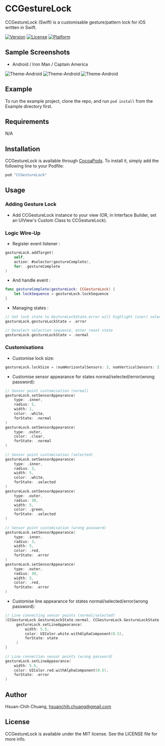 # CCGestureLock

CCGestureLock (Swift) is a customisable gesture/pattern lock for iOS written in Swift.


[![Version](https://img.shields.io/cocoapods/v/CCGestureLock.svg?style=flat)](http://cocoapods.org/pods/CCGestureLock)
[![License](https://img.shields.io/cocoapods/l/CCGestureLock.svg?style=flat)](http://cocoapods.org/pods/CCGestureLock)
[![Platform](https://img.shields.io/cocoapods/p/CCGestureLock.svg?style=flat)](http://cocoapods.org/pods/CCGestureLock)

## Sample Screenshots

* Android / Iron Man / Captain America

![Theme-Android](./Screenshots/theme_android.png)
![Theme-Android](./Screenshots/theme_ironman.png)
![Theme-Android](./Screenshots/theme_capamerica.png)

## Example

To run the example project, clone the repo, and run `pod install` from the Example directory first.

## Requirements

N/A

## Installation

CCGestureLock is available through [CocoaPods](http://cocoapods.org). To install
it, simply add the following line to your Podfile:

```ruby
pod "CCGestureLock"
```

## Usage
### Adding Gesture Lock
* Add CCGestureLock instance to your view (OR, in Interface Builder, set an UIView's Custom Class to CCGestureLock).

### Logic Wire-Up
* Register event listener :
```Swift
gestureLock.addTarget(
    self,
    action: #selector(gestureComplete),
    for: .gestureComplete
)
```
* And handle event :
```Swift
func gestureComplete(gestureLock: CCGestureLock) {
    let lockSequence = gestureLock.lockSequence
}
```
* Managing states :
```Swift
// Set lock state to GestureLockState.error will highlight (user) selection sequence according appearance specified for "incorrect password" state
gestureLock.gestureLockState = .error

// Deselect selection sequence, enter reset state
gestureLock.gestureLockState = .normal
```

### Customisations
* Customise lock size:
```Swift
gestureLock.lockSize = (numHorizontalSensors: 3, numVerticalSensors: 3)
```
* Customise sensor appearance for states normal/selected/error(wrong password):
```Swift
// Sensor point customisation (normal)
gestureLock.setSensorAppearance(
    type: .inner,
    radius: 5,
    width: 1,
    color: .white,
    forState: .normal
)
gestureLock.setSensorAppearance(
    type: .outer,
    color: .clear,
    forState: .normal
)
        
// Sensor point customisation (selected)
gestureLock.setSensorAppearance(
    type: .inner,
    radius: 3,
    width: 5,
    color: .white,
    forState: .selected
)
gestureLock.setSensorAppearance(
    type: .outer,
    radius: 30,
    width: 5,
    color: .green,
    forState: .selected
)
        
// Sensor point customisation (wrong password)
gestureLock.setSensorAppearance(
    type: .inner,
    radius: 3,
    width: 5,
    color: .red,
    forState: .error
)
gestureLock.setSensorAppearance(
    type: .outer,
    radius: 30,
    width: 5,
    color: .red,
    forState: .error
)
```
* Customise line appearance for states normal/selected/error(wrong password):
```Swift
// Line connecting sensor points (normal/selected)
[CCGestureLock.GestureLockState.normal, CCGestureLock.GestureLockState.selected].forEach { (state) in
     gestureLock.setLineAppearance(
         width: 5.5,
         color: UIColor.white.withAlphaComponent(0.5),
         forState: state
     )
}
        
// Line connection sensor points (wrong password)
gestureLock.setLineAppearance(
    width: 5.5,
    color: UIColor.red.withAlphaComponent(0.5),
    forState: .error
)
```



## Author

Hsuan-Chih Chuang, <hsuanchih.chuang@gmail.com>

## License

CCGestureLock is available under the MIT license. See the LICENSE file for more info.
